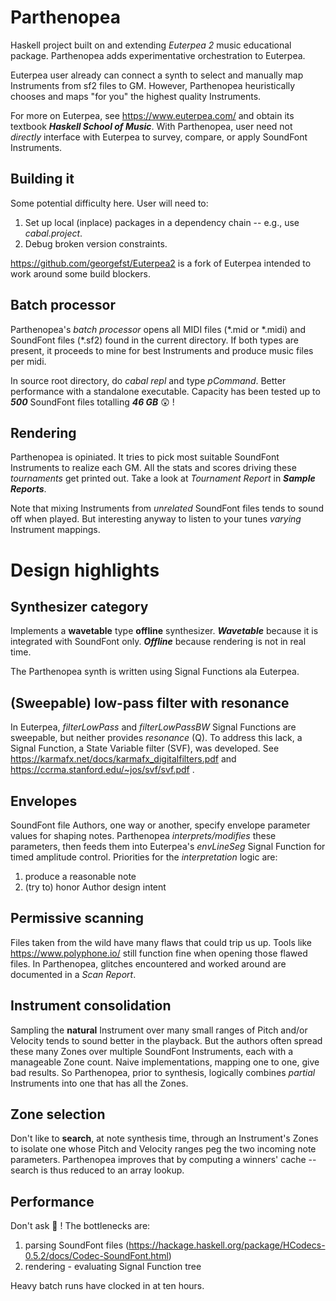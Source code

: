 # Parthenopea
Haskell project built on and extending *Euterpea 2* music educational package. Parthenopea adds experimentative orchestration to Euterpea.

Euterpea user already can connect a synth to select and manually map Instruments from sf2 files to GM. However, Parthenopea heuristically chooses and maps "for you" the highest quality Instruments.

For more on Euterpea, see https://www.euterpea.com/ and obtain its textbook ***Haskell School of Music***. With Parthenopea, user need not *directly* interface with Euterpea to survey, compare, or apply SoundFont Instruments.

## Building it
Some potential difficulty here. User will need to:
1. Set up local (inplace) packages in a dependency chain -- e.g., use *cabal.project*.
2. Debug broken version constraints.

https://github.com/georgefst/Euterpea2 is a fork of Euterpea intended to work around some build blockers.

## Batch processor
Parthenopea's *batch processor* opens all MIDI files (\*.mid or \*.midi) and SoundFont files (\*.sf2) found in the current directory. If both types are present, it proceeds to mine for best Instruments and produce music files per midi. 

In source root directory, do *cabal repl* and type *pCommand*. Better performance with a standalone executable. Capacity has been tested up to ***500*** SoundFont files totalling ***46 GB*** :astonished: !

## Rendering
Parthenopea is opiniated. It tries to pick most suitable SoundFont Instruments to realize each GM. All the stats and scores driving these *tournaments* get printed out. Take a look at *Tournament Report* in ***Sample Reports***.

Note that mixing Instruments from *unrelated* SoundFont files tends to sound off when played. But interesting anyway to listen to your tunes *varying* Instrument mappings.

# Design highlights

## Synthesizer category
Implements a **wavetable** type **offline**  synthesizer. ***Wavetable*** because it is integrated with SoundFont only. ***Offline*** because rendering is not in real time.

The Parthenopea synth is written using Signal Functions ala Euterpea. 

## (Sweepable) low-pass filter **with resonance**
In Euterpea, *filterLowPass* and *filterLowPassBW* Signal Functions are sweepable, but neither provides *resonance* (Q). To address this lack, a Signal Function, a State Variable filter (SVF), was developed. See https://karmafx.net/docs/karmafx_digitalfilters.pdf and https://ccrma.stanford.edu/~jos/svf/svf.pdf .

## Envelopes
SoundFont file Authors, one way or another, specify envelope parameter values for shaping notes. Parthenopea *interprets/modifies* these parameters, then feeds them into Euterpea's *envLineSeg* Signal Function for timed amplitude control. Priorities for the *interpretation* logic are:
1. produce a reasonable note
2. (try to) honor Author design intent

## Permissive scanning
Files taken from the wild have many flaws that could trip us up. Tools like https://www.polyphone.io/ still function fine when opening those flawed files. In Parthenopea, glitches encountered and worked around are documented in a *Scan Report*.

## Instrument consolidation
Sampling the **natural** Instrument over many small ranges of Pitch and/or Velocity tends to sound better in the playback. But the authors often spread these many Zones over multiple SoundFont Instruments, each with a manageable Zone count. Naive implementations, mapping one to one, give bad results. So Parthenopea, prior to synthesis, logically combines *partial* Instruments into one that has all the Zones. 

## Zone selection
Don't like to **search**, at note synthesis time, through an Instrument's Zones to isolate one whose Pitch and Velocity ranges peg the two incoming note parameters. Parthenopea improves that by computing a winners' cache -- search is thus reduced to an array lookup.

## Performance
Don't ask :slightly_frowning_face: ! The bottlenecks are:
1. parsing SoundFont files (https://hackage.haskell.org/package/HCodecs-0.5.2/docs/Codec-SoundFont.html)
2. rendering - evaluating Signal Function tree

Heavy batch runs have clocked in at ten hours.